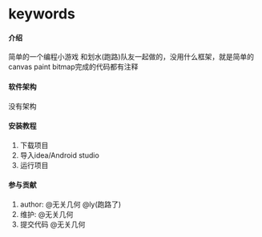 # keywords

#### 介绍
简单的一个编程小游戏 和划水(跑路)队友一起做的，没用什么框架，就是简单的canvas paint bitmap完成的代码都有注释

#### 软件架构
没有架构


#### 安装教程

1.  下载项目
2.  导入idea/Android studio
3.  运行项目


#### 参与贡献

1.  author: @无关几何 @ly(跑路了) 
2.  维护: @无关几何 
3.  提交代码 @无关几何 



